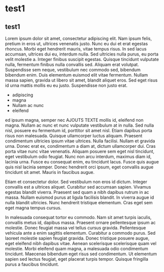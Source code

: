 # test1

## test1

Lorem ipsum dolor sit amet, consectetur adipiscing elit. Nam ipsum felis, pretium in eros ut, ultrices venenatis justo. Nunc eu dui et erat egestas rhoncus. Morbi eget hendrerit mauris, vitae tempus risus. In sed lacus accumsan, ultrices dui eu, interdum nulla. Sed ultricies nulla purus, eu porta velit molestie a. Integer finibus suscipit egestas. Quisque tincidunt vulputate nulla, fermentum finibus nulla convallis sed. Aliquam erat volutpat. Suspendisse sem neque, vestibulum nec commodo sed, bibendum bibendum enim. Duis elementum euismod elit vitae fermentum. Nullam massa sapien, gravida ut libero sit amet, blandit aliquet eros. Sed eget risus id urna mattis mollis eu eu justo. Suspendisse non justo erat.

* adipiscing
* magna
* Nullam ac nunc
* eleifend

ed ipsum magna, semper nec AJOUTS TEXTE mollis id, eleifend non magna. Nullam ac nunc et nunc vulputate vestibulum at in nulla. Sed nulla nisl, posuere eu fermentum id, porttitor sit amet nisl. Etiam dapibus porta risus non malesuada. Quisque ullamcorper luctus aliquam. Praesent condimentum ultricies ipsum vitae ultrices. Nulla facilisi. Nullam et gravida urna. Donec erat ex, condimentum a diam at, dictum ullamcorper dui. Cras porta vitae nunc vitae venenatis. Aliquam posuere sem eget nisl tincidunt, eget vestibulum odio feugiat. Nunc non arcu interdum, maximus diam id, lacinia urna. Fusce eu consequat enim, eu tincidunt lacus. Fusce quis augue quis nisl lacinia semper. Donec hendrerit orci ipsum, eget convallis augue tincidunt sit amet. Mauris in faucibus augue.

Etiam et consectetur dolor. Sed vestibulum non eros id dictum. Integer convallis est a ultrices aliquet. Curabitur sed accumsan sapien. Vivamus egestas blandit viverra. Praesent sed quam a nibh dapibus rutrum in ac massa. Nullam euismod purus at ligula facilisis blandit. In viverra augue id nulla blandit ultricies. Nunc hendrerit tristique elementum. Cras eget sem eget magna tempus cursus.

In malesuada consequat tortor eu commodo. Nam sit amet turpis iaculis, convallis metus id, dapibus massa. Praesent ornare pellentesque ipsum ac molestie. Donec feugiat massa vel tellus cursus gravida. Pellentesque vehicula ante a enim sagittis elementum. Curabitur a commodo purus. Sed laoreet molestie sapien feugiat gravida. Donec tristique posuere augue, eget eleifend nibh dapibus vitae. Aenean scelerisque scelerisque quam vel molestie. Morbi eleifend quam magna, a malesuada odio condimentum tincidunt. Maecenas bibendum eget risus sed condimentum. Ut elementum sapien sed lectus feugiat, eget placerat turpis tempor. Quisque fringilla purus a faucibus tincidunt.
